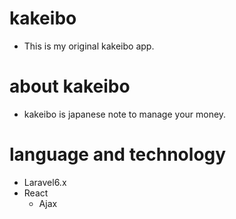 # kakeibo
- This is my original kakeibo app.

# about kakeibo
- kakeibo is japanese note to manage your money.

# language and technology
- Laravel6.x
- React
  - Ajax
